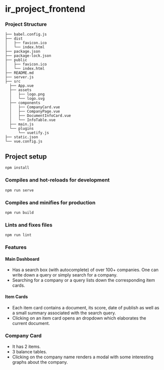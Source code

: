 # ir_project_frontend

### Project Structure

```
├── babel.config.js
├── dist
│   ├── favicon.ico
│   └── index.html
├── package.json
├── package-lock.json
├── public
│   ├── favicon.ico
│   └── index.html
├── README.md
├── server.js
├── src
  ├── App.vue
  ├── assets
  │   ├── logo.png
  │   └── logo.svg
  ├── components
  │   ├── CompanyCard.vue
  │   ├── CompanyPage.vue
  │   ├── DocumentInfoCard.vue
  │   └── InfoTable.vue
  ├── main.js
  └── plugins
      └── vuetify.js
├── static.json
└── vue.config.js
```

## Project setup
```
npm install
```

### Compiles and hot-reloads for development
```
npm run serve
```

### Compiles and minifies for production
```
npm run build
```

### Lints and fixes files
```
npm run lint
```

### Features

#### Main Dashboard

- Has a search box (with autocomplete) of over 100+ companies. One can write down a query or simply search for a company.
- Searching for a company or a query lists down the corresponding item cards.

#### Item Cards

- Each item card contains a document, its score, date of publish as well as a small summary associated with the search query.
- Clicking on an item card opens an dropdown which elaborates the current document.

### Company Card

- It has 2 items.
- 3 balance tables.
- Clicking on the company name renders a modal with some interesting graphs about the company.
